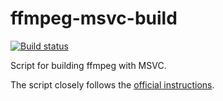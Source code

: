 # ffmpeg-msvc-build

[![Build status](https://ci.appveyor.com/api/projects/status/rok7i2fbv5ptrwvm?svg=true)](https://ci.appveyor.com/project/mcmtroffaes/ffmpeg-msvc-build)

Script for building ffmpeg with MSVC.

The script closely follows the [official instructions](https://trac.ffmpeg.org/wiki/CompilationGuide/MSVC).
